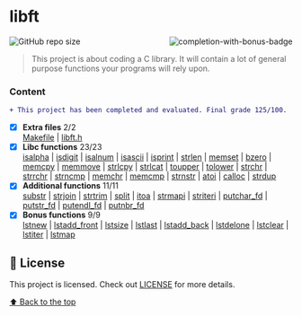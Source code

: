 # libft
<img src="https://game.42sp.org.br/static/assets/achievements/libftm.png" alt="completion-with-bonus-badge" align="right">

<!---Esses são exemplos. Veja https://shields.io para outras pessoas ou para personalizar este conjunto de escudos. Você pode querer incluir dependências, status do projeto e informações de licença aqui--->

![GitHub repo size](https://img.shields.io/github/repo-size/iuricode/README-template?style=for-the-badge)

> This project is about coding a C library.
It will contain a lot of general purpose functions your programs will rely upon.

### Content
```diff
+ This project has been completed and evaluated. Final grade 125/100.
```
- [x] **Extra files** 2/2<br>
[Makefile](https://github.com/huedits/libft/blob/main/Makefile)
| [libft.h](https://github.com/huedits/libft/blob/main/libft.h)
- [x] **Libc functions** 23/23<br>
 [isalpha](https://github.com/huedits/libft/blob/main/ft_isalpha.c)
| [isdigit](https://github.com/huedits/libft/blob/main/ft_isdigit.c)
| [isalnum](https://github.com/huedits/libft/blob/main/ft_isalnum.c)
| [isascii](https://github.com/huedits/libft/blob/main/ft_isascii.c)
| [isprint](https://github.com/huedits/libft/blob/main/ft_isprint.c)
| [strlen](https://github.com/huedits/libft/blob/main/ft_strlen.c)
| [memset](https://github.com/huedits/libft/blob/main/ft_memset.c)
| [bzero](https://github.com/huedits/libft/blob/main/ft_bzero.c)
| [memcpy](https://github.com/huedits/libft/blob/main/ft_memcpy.c)
| [memmove](https://github.com/huedits/libft/blob/main/ft_memmove.c)
| [strlcpy](https://github.com/huedits/libft/blob/main/ft_strlcpy.c)
| [strlcat](https://github.com/huedits/libft/blob/main/ft_strlcat.c)
| [toupper](https://github.com/huedits/libft/blob/main/ft_toupper.c)
| [tolower](https://github.com/huedits/libft/blob/main/ft_tolower.c)
| [strchr](https://github.com/huedits/libft/blob/main/ft_strchr.c)
| [strrchr](https://github.com/huedits/libft/blob/main/ft_strrchr.c)
| [strncmp](https://github.com/huedits/libft/blob/main/ft_strncmp.c)
| [memchr](https://github.com/huedits/libft/blob/main/ft_memchr.c)
| [memcmp](https://github.com/huedits/libft/blob/main/ft_memcmp.c)
| [strnstr](https://github.com/huedits/libft/blob/main/ft_strnstr.c)
| [atoi](https://github.com/huedits/libft/blob/main/ft_atoi.c)
| [calloc](https://github.com/huedits/libft/blob/main/ft_calloc.c)
| [strdup](https://github.com/huedits/libft/blob/main/ft_strdup.c)
- [x] **Additional functions** 11/11 <br>
[substr](https://github.com/huedits/libft/blob/main/ft_substr.c)
| [strjoin](https://github.com/huedits/libft/blob/main/ft_strjoin.c)
| [strtrim](https://github.com/huedits/libft/blob/main/ft_strtrim.c)
| [split](https://github.com/huedits/libft/blob/main/ft_split.c)
| [itoa](https://github.com/huedits/libft/blob/main/ft_itoa.c)
| [strmapi](https://github.com/huedits/libft/blob/main/ft_strmapi.c)
| [striteri](https://github.com/huedits/libft/blob/main/ft_striteri.c)
| [putchar_fd](https://github.com/huedits/libft/blob/main/ft_putchar_fd.c)
| [putstr_fd](https://github.com/huedits/libft/blob/main/ft_putstr_fd.c)
| [putendl_fd](https://github.com/huedits/libft/blob/main/ft_putendl_fd.c)
| [putnbr_fd](https://github.com/huedits/libft/blob/main/ft_putnbr_fd.c)
- [x] **Bonus functions** 9/9<br>
[lstnew](https://github.com/huedits/libft/blob/main/ft_lstnew.c)
| [lstadd_front](https://github.com/huedits/libft/blob/main/ft_lstadd_front.c)
| [lstsize](https://github.com/huedits/libft/blob/main/ft_lstsize.c)
| [lstlast](https://github.com/huedits/libft/blob/main/ft_lstlast.c)
| [lstadd_back](https://github.com/huedits/libft/blob/main/ft_lstadd_back.c)
| [lstdelone](https://github.com/huedits/libft/blob/main/ft_lstdelone.c)
| [lstclear](https://github.com/huedits/libft/blob/main/ft_lstclear.c)
| [lstiter](https://github.com/huedits/libft/blob/main/ft_lstiter.c)
| [lstmap](https://github.com/huedits/libft/blob/main/ft_lstmap.c)

## 📝 License

This project is licensed. Check out [LICENSE](LICENSE.md) for more details.

[⬆ Back to the top](#libft)<br>
